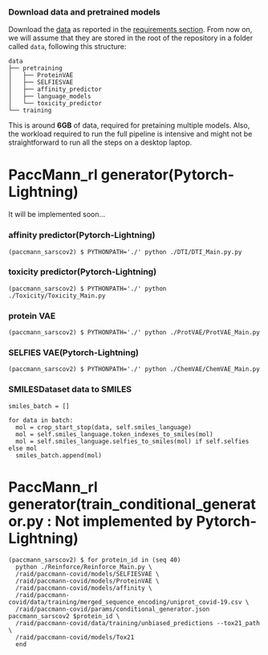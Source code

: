 ### Download data and pretrained models

Download the [data](https://ibm.ent.box.com/v/paccmann-sarscov2-data) as reported in the [requirements section](#requirements).
From now on, we will assume that they are stored in the root of the repository in a folder called `data`, following this structure:

```console
data
├── pretraining
│   ├── ProteinVAE
│   ├── SELFIESVAE
│   ├── affinity_predictor
│   ├── language_models
│   └── toxicity_predictor
└── training
```
This is around **6GB** of data, required for pretaining multiple models.
Also, the workload required to run the full pipeline is intensive and might not be straightforward to run all the steps on a desktop laptop.


# PaccMann_rl generator(Pytorch-Lightning)
It will be implemented soon...

### affinity predictor(Pytorch-Lightning)
```console
(paccmann_sarscov2) $ PYTHONPATH='./' python ./DTI/DTI_Main.py.py
```

### toxicity predictor(Pytorch-Lightning)
```console
(paccmann_sarscov2) $ PYTHONPATH='./' python ./Toxicity/Toxicity_Main.py
```

### protein VAE
```console
(paccmann_sarscov2) $ PYTHONPATH='./' python ./ProtVAE/ProtVAE_Main.py
```

### SELFIES VAE(Pytorch-Lightning)
```console
(paccmann_sarscov2) $ PYTHONPATH='./' python ./ChemVAE/ChemVAE_Main.py
```

### SMILESDataset data to SMILES
```console
smiles_batch = []

for data in batch:
  mol = crop_start_stop(data, self.smiles_language)
  mol = self.smiles_language.token_indexes_to_smiles(mol)
  mol = self.smiles_language.selfies_to_smiles(mol) if self.selfies else mol
  smiles_batch.append(mol)
```

# PaccMann_rl generator(train_conditional_generator.py : Not implemented by Pytorch-Lightning)
```console
(paccmann_sarscov2) $ for protein_id in (seq 40)
  python ./Reinforce/Reinforce_Main.py \
  /raid/paccmann-covid/models/SELFIESVAE \
  /raid/paccmann-covid/models/ProteinVAE \
  /raid/paccmann-covid/models/affinity \
  /raid/paccmann-covid/data/training/merged_sequence_encoding/uniprot_covid-19.csv \
  /raid/paccmann-covid/params/conditional_generator.json paccmann_sarscov2 $protein_id \
  /raid/paccmann-covid/data/training/unbiased_predictions --tox21_path \
  /raid/paccmann-covid/models/Tox21
  end
```
